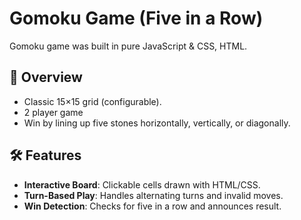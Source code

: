 # Gomoku Game (Five in a Row)

Gomoku game was built in pure JavaScript & CSS, HTML.


## 🎯 Overview

- Classic 15×15 grid (configurable).
- 2 player game
- Win by lining up five stones horizontally, vertically, or diagonally.



## 🛠️ Features

- **Interactive Board**: Clickable cells drawn with HTML/CSS.
- **Turn-Based Play**: Handles alternating turns and invalid moves.
- **Win Detection**: Checks for five in a row and announces result.
